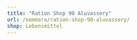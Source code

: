 ```yaml
---
title: "Ration Shop 90 Aluvassery"
url: /nemmara/ration-shop-90-aluvassery/
shop: Lebensmittel
---
```

